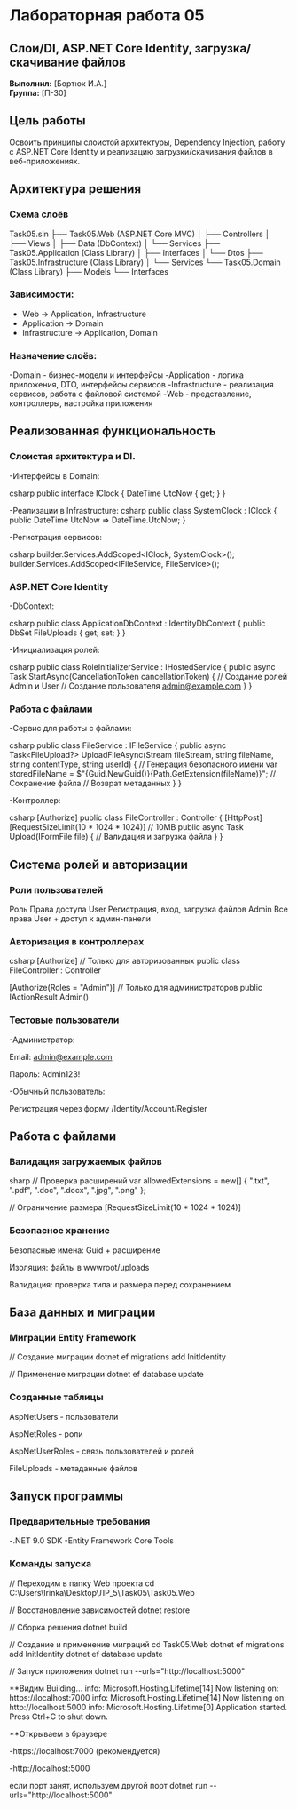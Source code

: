 ﻿# Лабораторная работа 05

## Слои/DI, ASP.NET Core Identity, загрузка/скачивание файлов

**Выполнил:** [Бортюк И.А.]  
**Группа:** [П-30] 

## Цель работы

Освоить принципы слоистой архитектуры, Dependency Injection, работу с ASP.NET Core Identity и реализацию загрузки/скачивания файлов в веб-приложениях.

## Архитектура решения

### Схема слоёв
Task05.sln
├── Task05.Web (ASP.NET Core MVC)
│ ├── Controllers
│ ├── Views
│ ├── Data (DbContext)
│ └── Services
├── Task05.Application (Class Library)
│ ├── Interfaces
│ └── Dtos
├── Task05.Infrastructure (Class Library)
│ └── Services
└── Task05.Domain (Class Library)
├── Models
└── Interfaces

### Зависимости:
- Web → Application, Infrastructure
- Application → Domain  
- Infrastructure → Application, Domain

### Назначение слоёв:
-Domain - бизнес-модели и интерфейсы
-Application - логика приложения, DTO, интерфейсы сервисов
-Infrastructure - реализация сервисов, работа с файловой системой
-Web - представление, контроллеры, настройка приложения

## Реализованная функциональность

### Слоистая архитектура и DI.
-Интерфейсы в Domain:

csharp
public interface IClock
{
    DateTime UtcNow { get; }
}

-Реализации в Infrastructure:
csharp
public class SystemClock : IClock
{
    public DateTime UtcNow => DateTime.UtcNow;
}

-Регистрация сервисов:

csharp
builder.Services.AddScoped<IClock, SystemClock>();
builder.Services.AddScoped<IFileService, FileService>();

### ASP.NET Core Identity

-DbContext:

csharp
public class ApplicationDbContext : IdentityDbContext
{
    public DbSet<FileUpload> FileUploads { get; set; }
}

-Инициализация ролей:

csharp
public class RoleInitializerService : IHostedService
{
    public async Task StartAsync(CancellationToken cancellationToken)
    {
        // Создание ролей Admin и User
        // Создание пользователя admin@example.com
    }
}

### Работа с файлами

-Сервис для работы с файлами:

csharp
public class FileService : IFileService
{
    public async Task<FileUpload?> UploadFileAsync(Stream fileStream, 
        string fileName, string contentType, string userId)
    {
        // Генерация безопасного имени
        var storedFileName = $"{Guid.NewGuid()}{Path.GetExtension(fileName)}";
        // Сохранение файла
        // Возврат метаданных
    }
}

-Контроллер:

csharp
[Authorize]
public class FileController : Controller
{
    [HttpPost]
    [RequestSizeLimit(10 * 1024 * 1024)] // 10MB
    public async Task<IActionResult> Upload(IFormFile file)
    {
        // Валидация и загрузка файла
    }
}

## Система ролей и авторизации

### Роли пользователей

Роль	Права доступа
User	Регистрация, вход, загрузка файлов
Admin	Все права User + доступ к админ-панели

### Авторизация в контроллерах

csharp
[Authorize] // Только для авторизованных
public class FileController : Controller

[Authorize(Roles = "Admin")] // Только для администраторов
public IActionResult Admin()

### Тестовые пользователи

-Администратор:

Email: admin@example.com

Пароль: Admin123!

-Обычный пользователь:

Регистрация через форму /Identity/Account/Register


## Работа с файлами

### Валидация загружаемых файлов

sharp
// Проверка расширений
var allowedExtensions = new[] { ".txt", ".pdf", ".doc", ".docx", ".jpg", ".png" };

// Ограничение размера
[RequestSizeLimit(10 * 1024 * 1024)]

### Безопасное хранение
Безопасные имена: Guid + расширение

Изоляция: файлы в wwwroot/uploads

Валидация: проверка типа и размера перед сохранением

## База данных и миграции

### Миграции Entity Framework

// Создание миграции
dotnet ef migrations add InitIdentity

// Применение миграции
dotnet ef database update

### Созданные таблицы
AspNetUsers - пользователи

AspNetRoles - роли

AspNetUserRoles - связь пользователей и ролей

FileUploads - метаданные файлов




## Запуск программы

### Предварительные требования

-.NET 9.0 SDK
-Entity Framework Core Tools

### Команды запуска

// Переходим в папку Web проекта
cd C:\Users\Irinka\Desktop\ЛР_5\Task05\Task05.Web

// Восстановление зависимостей
dotnet restore

// Сборка решения
dotnet build

// Создание и применение миграций
cd Task05.Web
dotnet ef migrations add InitIdentity
dotnet ef database update

// Запуск приложения
dotnet run --urls="http://localhost:5000"

**Видим
Building...
info: Microsoft.Hosting.Lifetime[14]
      Now listening on: https://localhost:7000
info: Microsoft.Hosting.Lifetime[14]
      Now listening on: http://localhost:5000
info: Microsoft.Hosting.Lifetime[0]
      Application started. Press Ctrl+C to shut down.

**Открываем в браузере

-https://localhost:7000 (рекомендуется)

-http://localhost:5000

если порт занят, используем другой порт
dotnet run --urls="http://localhost:5000"

